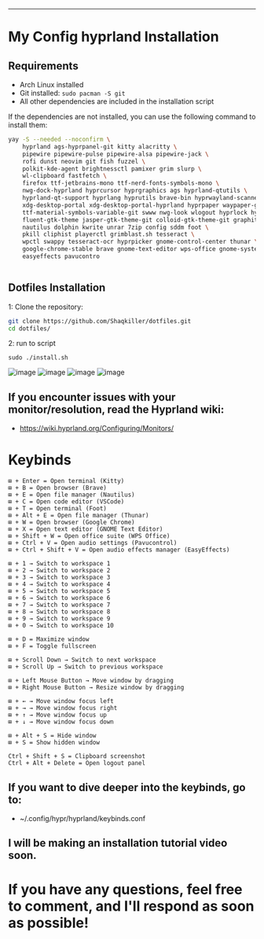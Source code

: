 ---------------------------------------------------------------------------------------------------------------------------------------------------------------------------------------------------------
# My Config hyprland Installation

## Requirements
- Arch Linux installed
- Git installed: `sudo pacman -S git`
- All other dependencies are included in the installation script

 
If the dependencies are not installed, you can use the following command to install them:  

```bash
yay -S --needed --noconfirm \
    hyprland ags-hyprpanel-git kitty alacritty \
    pipewire pipewire-pulse pipewire-alsa pipewire-jack \
    rofi dunst neovim git fish fuzzel \
    polkit-kde-agent brightnessctl pamixer grim slurp \
    wl-clipboard fastfetch \
    firefox ttf-jetbrains-mono ttf-nerd-fonts-symbols-mono \
    nwg-dock-hyprland hyprcursor hyprgraphics ags hyprland-qtutils \
    hyprland-qt-support hyprlang hyprutils brave-bin hyprwayland-scanner \
    xdg-desktop-portal xdg-desktop-portal-hyprland hyprpaper waypaper-git \
    ttf-material-symbols-variable-git swww nwg-look wlogout hyprlock hyprpaper \
    fluent-gtk-theme jasper-gtk-theme-git colloid-gtk-theme-git graphite-gtk-theme \
    nautilus dolphin kwrite unrar 7zip config sddm foot \
    pkill cliphist playerctl grimblast.sh tesseract \
    wpctl swappy tesseract-ocr hyprpicker gnome-control-center thunar \
    google-chrome-stable brave gnome-text-editor wps-office gnome-system-monitor \
    easyeffects pavucontro

```
```
```

## Dotfiles Installation

1: Clone the repository:

```bash
git clone https://github.com/Shaqkiller/dotfiles.git
cd dotfiles/
```
2: run to script 
```
sudo ./install.sh
```


![image](https://github.com/user-attachments/assets/c5d603c1-3a9d-4c5e-b47f-97dba94f16b1)
![image](https://github.com/user-attachments/assets/e2ddc916-693b-466c-90e1-8dd9bae440c3)
![image](https://github.com/user-attachments/assets/ccb53226-fb02-474d-8777-66aec7dffe41)
![image](https://github.com/user-attachments/assets/9877bb14-fd21-4e68-9945-1fb01a7212db)

## If you encounter issues with your monitor/resolution, read the Hyprland wiki:
- https://wiki.hyprland.org/Configuring/Monitors/

# Keybinds 
```
⊞ + Enter = Open terminal (Kitty)  
⊞ + B = Open browser (Brave)  
⊞ + E = Open file manager (Nautilus)  
⊞ + C = Open code editor (VSCode)  
⊞ + T = Open terminal (Foot)  
⊞ + Alt + E = Open file manager (Thunar)  
⊞ + W = Open browser (Google Chrome)  
⊞ + X = Open text editor (GNOME Text Editor)  
⊞ + Shift + W = Open office suite (WPS Office)  
⊞ + Ctrl + V = Open audio settings (Pavucontrol)  
⊞ + Ctrl + Shift + V = Open audio effects manager (EasyEffects)  

⊞ + 1 → Switch to workspace 1  
⊞ + 2 → Switch to workspace 2  
⊞ + 3 → Switch to workspace 3  
⊞ + 4 → Switch to workspace 4  
⊞ + 5 → Switch to workspace 5  
⊞ + 6 → Switch to workspace 6  
⊞ + 7 → Switch to workspace 7  
⊞ + 8 → Switch to workspace 8  
⊞ + 9 → Switch to workspace 9  
⊞ + 0 → Switch to workspace 10  

⊞ + D = Maximize window  
⊞ + F = Toggle fullscreen  

⊞ + Scroll Down → Switch to next workspace  
⊞ + Scroll Up → Switch to previous workspace  

⊞ + Left Mouse Button → Move window by dragging  
⊞ + Right Mouse Button → Resize window by dragging  

⊞ + ← → Move window focus left  
⊞ + → → Move window focus right  
⊞ + ↑ → Move window focus up  
⊞ + ↓ → Move window focus down  

⊞ + Alt + S = Hide window  
⊞ + S = Show hidden window  

Ctrl + Shift + S = Clipboard screenshot  
Ctrl + Alt + Delete = Open logout panel  
```
## If you want to dive deeper into the keybinds, go to:

- ~/.config/hypr/hyprland/keybinds.conf



## I will be making an installation tutorial video soon.






# If you have any questions, feel free to comment, and I'll respond as soon as possible!


